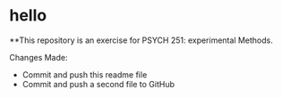 # hello

**This repository is an exercise for PSYCH 251: experimental Methods.

Changes Made: 

- Commit and push this readme file
- Commit and push a second file to GitHub
